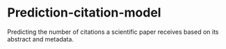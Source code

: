 # Prediction-citation-model
Predicting the number of citations a scientific paper receives based on its abstract and metadata.
